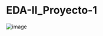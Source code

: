 # EDA-II_Proyecto-1
![image](https://user-images.githubusercontent.com/54250109/159205780-7f8bbd5d-8cf3-4766-b2dc-40f4e6b9878b.png)
